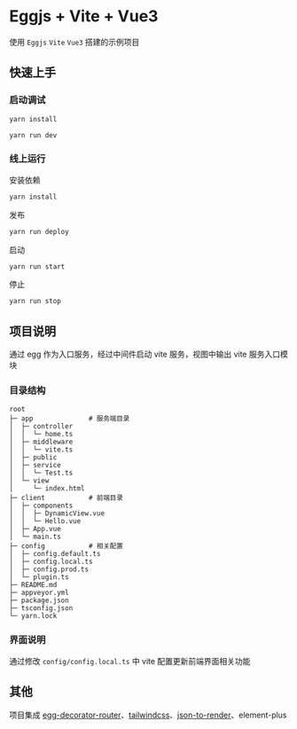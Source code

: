 # Eggjs + Vite + Vue3

使用 `Eggjs` `Vite` `Vue3` 搭建的示例项目

## 快速上手

### 启动调试

```bash
yarn install
```

```base
yarn run dev
```

### 线上运行

安装依赖

```bash
yarn install
```

发布

```bash
yarn run deploy
```

启动

```bash
yarn run start
```

停止

```bash
yarn run stop
```

## 项目说明

通过 egg 作为入口服务，经过中间件启动 vite 服务，视图中输出 vite 服务入口模块

### 目录结构

```text
root
├─ app              # 服务端目录
│  ├─ controller
│  │  └─ home.ts
│  ├─ middleware
│  │  └─ vite.ts
│  ├─ public
│  ├─ service
│  │  └─ Test.ts
│  └─ view
│     └─ index.html
├─ client           # 前端目录
│  ├─ components
│  │  ├─ DynamicView.vue
│  │  └─ Hello.vue
│  ├─ App.vue
│  └─ main.ts
├─ config           # 相关配置
│  ├─ config.default.ts
│  ├─ config.local.ts
│  ├─ config.prod.ts
│  └─ plugin.ts
├─ README.md
├─ appveyor.yml
├─ package.json
├─ tsconfig.json
└─ yarn.lock
```

### 界面说明

通过修改 `config/config.local.ts` 中 vite 配置更新前端界面相关功能

## 其他

项目集成 [egg-decorator-router](https://github.com/fyl080801/egg-decorator-router)、[tailwindcss](https://tailwindcss.com/)、[json-to-render](https://github.com/fyl080801/json-to-render)、element-plus
